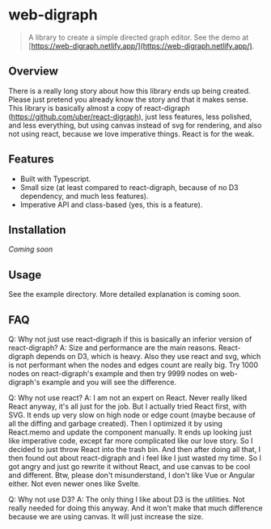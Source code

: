 # web-digraph
> A library to create a simple directed graph editor. See the demo at [https://web-digraph.netlify.app/](https://web-digraph.netlify.app/).

## Overview
There is a really long story about how this library ends up being created. Please just pretend you already know the story and that it makes sense.
This library is basically almost a copy of react-digraph (https://github.com/uber/react-digraph), just less features, less polished, and less everything, but using canvas instead of svg for rendering, and also not using react, because we love imperative things. React is for the weak.

## Features
- Built with Typescript.
- Small size (at least compared to react-digraph, because of no D3 dependency, and much less features).
- Imperative API and class-based (yes, this is a feature).

## Installation
_Coming soon_

## Usage
See the example directory. More detailed explanation is coming soon.

## FAQ
Q: Why not just use react-digraph if this is basically an inferior version of react-digraph?
A: Size and performance are the main reasons. React-digraph depends on D3, which is heavy. Also they use react and svg, which is not performant when the nodes and edges count are really big. Try 1000 nodes on react-digraph's example and then try 9999 nodes on web-digraph's example and you will see the difference.

Q: Why not use react?
A: I am not an expert on React. Never really liked React anyway, it's all just for the job. But I actually tried React first, with SVG. It ends up very slow on high node or edge count (maybe because of all the diffing and garbage created). Then I optimized it by using React.memo and update the component manually. It ends up looking just like imperative code, except far more complicated like our love story. So I decided to just throw React into the trash bin. And then after doing all that, I then found out about react-digraph and i feel like I just wasted my time. So I got angry and just go rewrite it without React, and use canvas to be cool and different. Btw, please don't misunderstand, I don't like Vue or Angular either. Not even newer ones like Svelte.

Q: Why not use D3?
A: The only thing I like about D3 is the utilities. Not really needed for doing this anyway. And it won't make that much difference because we are using canvas. It will just increase the size.
